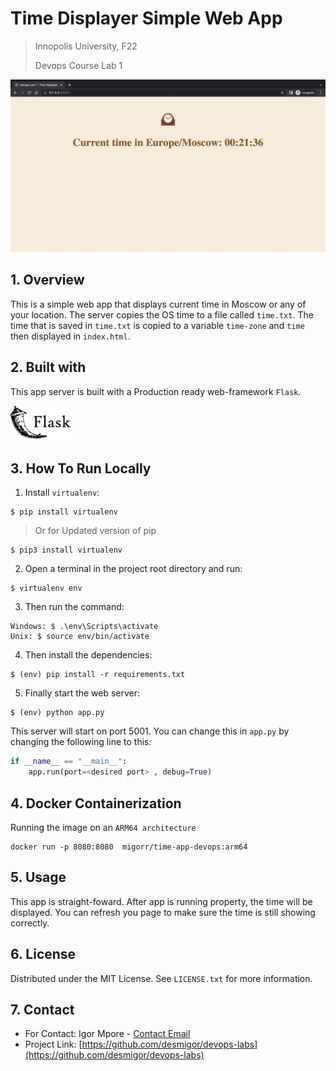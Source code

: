 # Time Displayer Simple Web App
> Innopolis University, F22
>
> Devops Course Lab 1

![](./images/ui-image.png)

## 1. Overview

This is a simple web app that displays current time in Moscow or any of your location. The server copies the OS time to a file called `time.txt`. The time that is saved in `time.txt` is copied to a variable `time-zone` and `time` then displayed in `index.html`. 

## 2. Built with

This app server is built with a Production ready web-framework `Flask`.

<img src="./images/flask-logo.png" width="100"/>

## 3. How To Run Locally

1. Install `virtualenv`:
```
$ pip install virtualenv
```

> Or for Updated version of pip

```
$ pip3 install virtualenv
```

2. Open a terminal in the project root directory and run:
```
$ virtualenv env
```

3. Then run the command:
```
Windows: $ .\env\Scripts\activate
Unix: $ source env/bin/activate
```

4. Then install the dependencies:
```
$ (env) pip install -r requirements.txt
```

5. Finally start the web server:
```
$ (env) python app.py
```

This server will start on port 5001. You can change this in `app.py` by changing the following line to this:

```python
if __name__ == "__main__":
    app.run(port=<desired port> , debug=True)
```

## 4. Docker Containerization

Running the image on an `ARM64 architecture`

```
docker run -p 8080:8080  migorr/time-app-devops:arm64 
```

## 5. Usage

This app is straight-foward. After app is running property, the time will be displayed. You can refresh you page to make sure the time is still showing correctly.


## 6. License

Distributed under the MIT License. See `LICENSE.txt` for more information.

## 7. Contact

- For Contact: Igor Mpore - [Contact Email](mailto:i.mpore@innopolis.university)
- Project Link: [https://github.com/desmigor/devops-labs](https://github.com/desmigor/devops-labs)